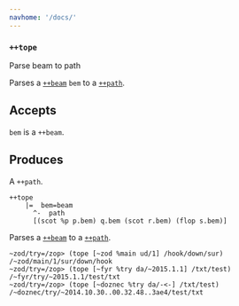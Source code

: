 ```yaml
---
navhome: '/docs/'
---
```


### `++tope`

Parse beam to path

Parses a [`++beam`]() `bem` to a [`++path`]().

## Accepts

`bem` is a `++beam`.

## Produces

A `++path`.

    ++tope
        |=  bem=beam
          ^-  path
          [(scot %p p.bem) q.bem (scot r.bem) (flop s.bem)]

Parses a [`++beam`]() to a [`++path`](/docs/hoon/library/1#++path).

    ~zod/try=/zop> (tope [~zod %main ud/1] /hook/down/sur)
    /~zod/main/1/sur/down/hook
    ~zod/try=/zop> (tope [~fyr %try da/~2015.1.1] /txt/test)
    /~fyr/try/~2015.1.1/test/txt
    ~zod/try=/zop> (tope [~doznec %try da/-<-] /txt/test)
    /~doznec/try/~2014.10.30..00.32.48..3ae4/test/txt
